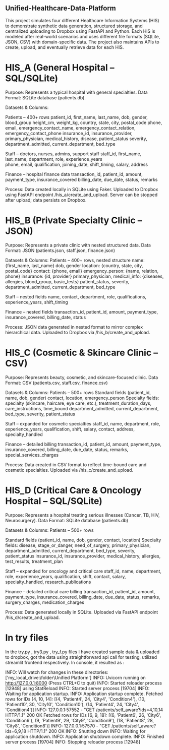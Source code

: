 ## Unified-Healthcare-Data-Platform


This project simulates four different Healthcare Information Systems (HIS) to demonstrate synthetic data generation, structured storage, and centralized uploading to Dropbox using FastAPI and Python. Each HIS is modeled after real-world scenarios and uses different file formats (SQLite, JSON, CSV) with domain-specific data. The project also maintains APIs to create, upload, and eventually retrieve data for each HIS.


# HIS_A (General Hospital – SQL/SQLite)

Purpose: Represents a typical hospital with general specialties.
Data Format: SQLite database (patients.db).

Datasets & Columns:

Patients – 400+ rows
patient_id, first_name, last_name, dob, gender, blood_group
height_cm, weight_kg, country, state, city, postal_code
phone, email, emergency_contact_name, emergency_contact_relation, emergency_contact_phone
insurance_id, insurance_provider, primary_physician, medical_history, disease, patient_status
severity, department_admitted, current_department, bed_type

Staff – doctors, nurses, admins, support staff
staff_id, first_name, last_name, department, role, experience_years\
phone, email, qualification, joining_date, shift_timing, salary, address

Finance – hospital finance data
transaction_id, patient_id, amount, payment_type, insurance_covered
billing_date, due_date, status, remarks


Process:
Data created locally in SQLite using Faker.
Uploaded to Dropbox using FastAPI endpoint /his_a/create_and_upload.
Server can be stopped after upload; data persists on Dropbox.


# HIS_B (Private Specialty Clinic – JSON)

Purpose: Represents a private clinic with nested structured data.
Data Format: JSON (patients.json, staff.json, finance.json)

Datasets & Columns:
Patients – 400+ rows, nested structure
name: {first_name, last_name}
dob, gender
location: {country, state, city, postal_code}
contact: {phone, email}
emergency_person: {name, relation, phone}
insurance: {id, provider}
primary_physician, medical_info: {diseases, allergies, blood_group, basic_tests}
patient_status, severity, department_admitted, current_department, bed_type

Staff – nested fields
name, contact, department, role, qualifications, experience_years, shift_timing

Finance – nested fields
transaction_id, patient_id, amount, payment_type, insurance_covered, billing_date, status

Process:
JSON data generated in nested format to mirror complex hierarchical data.
Uploaded to Dropbox via /his_b/create_and_upload.


# HIS_C (Cosmetic & Skincare Clinic – CSV)

Purpose: Represents beauty, cosmetic, and skincare-focused clinic.
Data Format: CSV (patients.csv, staff.csv, finance.csv)

Datasets & Columns:
Patients – 500+ rows
Standard fields (patient_id, name, dob, gender)
contact, location, emergency_person
Specialty fields: specialty (skincare, haircare, eye care, etc.), treatment_duration_days, care_instructions, time_bound
department_admitted, current_department, bed_type, severity, patient_status

Staff – expanded for cosmetic specialties
staff_id, name, department, role, experience_years, qualification, shift, salary, contact, address, specialty_handled

Finance – detailed billing
transaction_id, patient_id, amount, payment_type, insurance_covered, billing_date, due_date, status, remarks, special_services_charges

Process:
Data created in CSV format to reflect time-bound care and cosmetic specialties.
Uploaded via /his_c/create_and_upload.


# HIS_D (Critical Care & Oncology Hospital – SQL/SQLite)

Purpose: Represents a hospital treating serious illnesses (Cancer, TB, HIV, Neurosurgery).
Data Format: SQLite database (patients.db)

Datasets & Columns:
Patients – 500+ rows

Standard fields (patient_id, name, dob, gender, contact, location)
Specialty fields: disease, stage_or_danger, need_of_surgery, primary_physician, department_admitted, current_department, bed_type, severity, patient_status
insurance_id, insurance_provider, medical_history, allergies, test_results, treatment_plan

Staff – expanded for oncology and critical care
staff_id, name, department, role, experience_years, qualification, shift, contact, salary, specialty_handled, research_publications

Finance – detailed critical care billing
transaction_id, patient_id, amount, payment_type, insurance_covered, billing_date, due_date, status, remarks, surgery_charges, medication_charges

Process:
Data generated locally in SQLite.
Uploaded via FastAPI endpoint /his_d/create_and_upload.


# In try files

In the try.py , try3.py , try_f.py files I have created sample data & uploaded to dropbox, got the data using straightforward api call for testing, utilized streamlit frontend respectively.
In console, it resulted as :

INFO:     Will watch for changes in these directories: ['my_local_drive:\\folder\\Unified Platform']
INFO:     Uvicorn running on http://127.0.0.1:8000 (Press CTRL+C to quit)
INFO:     Started reloader process [12948] using StatReload
INFO:     Started server process [19704]
INFO:     Waiting for application startup.
INFO:     Application startup complete.
Fetched rows for IDs [4, 10, 14]: [(4, 'Patient4', 24, 'City4', 'Condition4'), (10, 'Patient10', 30, 'City10', 'Condition10'), (14, 'Patient4', 24, 'City4', 'Condition4')]
INFO:     127.0.0.1:57552 - "GET /patients/self_aware?ids=4,10,14 HTTP/1.1" 200 OK
Fetched rows for IDs [6, 9, 18]: [(6, 'Patient6', 26, 'City6', 'Condition6'), (9, 'Patient9', 29, 'City9', 'Condition9'), (18, 'Patient8', 28, 'City8', 'Condition8')]
INFO:     127.0.0.1:57570 - "GET /patients/self_aware?ids=6,9,18 HTTP/1.1" 200 OK
INFO:     Shutting down
INFO:     Waiting for application shutdown.
INFO:     Application shutdown complete.
INFO:     Finished server process [19704]
INFO:     Stopping reloader process [12948]
